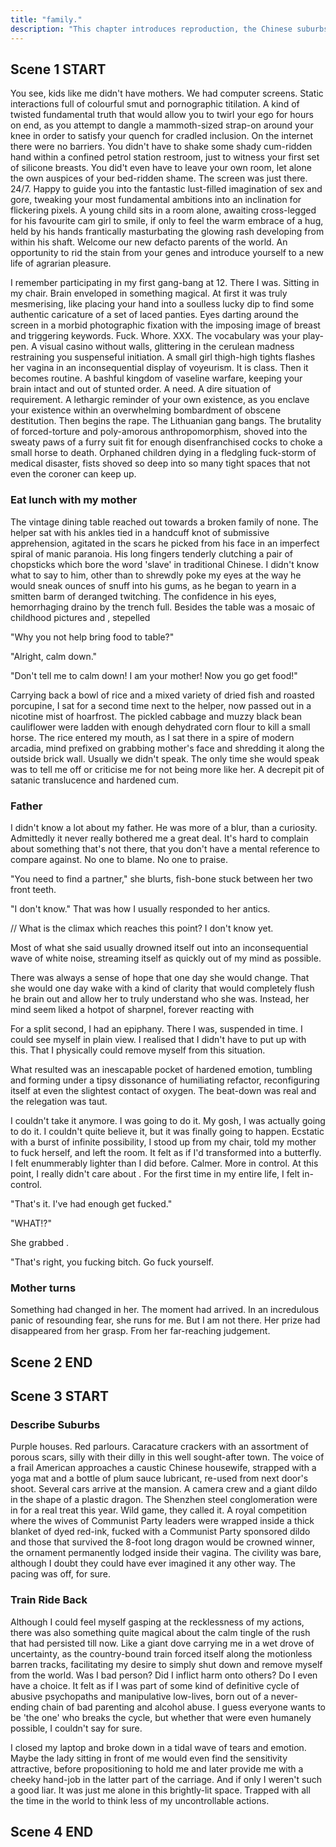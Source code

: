 ```yaml
---
title: "family."
description: "This chapter introduces reproduction, the Chinese suburbs, my mother, my porn addiction, our lunch, our difference, our conclusion, train ride home."
---
```


## Scene 1 START
<!--
### Reproduction Introduction

A ten-ounce packet o' Hershey's sperm. That's all it takes to ruin a household. One faulty dig into nature's great big ol' sack of genetic fanaticism, splendid within the pseudoephedrine-encapsulated collaborations encrusting the outline of your mother's vagina. A relative cum dumpster of fire and pre-maritime froth; father's permanent residence of industrial strength facial cream. Cinematic in a netherworld of tartarus condemnation, erroding the hopes and dreams of our children not yet born.

Pickle n' loam at the coquette mannequin obliging you to screech in hallowing pleasure, daffle at the primal misery you fuck like peppermint candy. Involving a three-year technical specialisation in al fresco self-abuse, along with the practical mastery of an erroneous puppet, your fortunes have been generously funded by the Catholic Cum Laude and their pack of Irish henchmen. And for an almost inconspicuous price of college admission, a thirty-two-ounce bucket of ejaculate is all it takes to push n' pull through our beautiful fuck-thing, as our dashing pre-star announces herself in the presence of a cascade of young men. Pumped full of imitation testosterone in a panoramic anxiety of knucklehead casualty. A daring challenge for a new generation of Ikea-inspired holes designed only to fit three fingers and a vape kit for use in-between Russian lit lectures.

### Describe suburbs

I always wondered if I'd have a piece of this one day, as I stared out of the train window and into the rolling hills of splendor. The lush green crust which upheld the mountains of concrete and inflated stock options, breathing dust into the brown insoluble clay our ancestors abhorred. Monstrous 60s' Brutalism. Communist Party Exuberance. These were the amiable foundings of a worthy few, perched by an incomplete set of Chinese housewives and their $5 cardigans made of refined polyester, stained with hints of Worcester sauce. They were pure amalgamations of smog and flesh for the lungs to gorge, and the heart to deny. The artificial lakes. The sprawling villages. The orange provocative. Host to an extravagant marble display of finger-lickin' grandeur, thrust manic through a vision which holds itself together in fake competition, moaning anguish at the avaricious cancer it identifies as growth. Prams constructed of recycled children, moan in quiet whispers for future generations to beware. Their tiny arms and legs packed ravage in a frantic frenzy of kleptocratic privilege. A homeless man wearing a gold, jade necklace, has his cock erect at the thought of dinner. It was a demented hound of global atrocity; a facade upon which stitched the delicate fabric of the Chinese upper-middle class and their lofty ideals.

### Describe Rich Chinese

The 21st Century Asian was a fickle creature which did not need what it saw, and only wanted what it was told. A Hollywood bonanza! of Western desires, labored inside a steel-reinforced inferiority complex constructed since birth. A base-model Mercedes Benz masked by the smell of a daughter's fetus, baked in the backseat on a hot summer's day. A council of status for the grey Asian men stalking the streets with a lead pipe and a desire for hard liquor. Wifebeater on. Military haircut engaged. Cigarette in ear. Toothpick in hand. Teeth in gangrene. Legs spread wide around a plate of Hungrarian cheese, slopped around the mouth with a dollop of hoisin sauce. A walking, high-rise anatomy of plastic duty, paid in sex and cheap dinner meals. Just like mother ordered when Chengkai Shek and his gang, kicked down her front doors and raped her in a yellow collective. Oh, how me so sorry.

### Approach the house

As I approached the rickety gate of the unkept weatherboard estate, I couldn't help but notice the surreal elongation of it all. The eroded panels of elasticised walnut, flourishing in a chemical absolution of sanctified degrade. Consent to wither and perish. Thistles the size of cabins, entrenching their positions along the brick parchment and bringing kingdom to the rodents whom invented war and religion. Succulents and cacti of every kind, retrofit into an assortment of smashed pots and non-stick pans, braced along a poorly-paved driveway held together by particles of cinder and refined palm oil. The quell horror of the tantamount ground soak, schisming beneath me in a seizure of tumble and decay. Raring to swallow me into it's posture of resolute forgiveness. The front facade of the house truly was a postmodern construction site for the aggrieved. A sick sympathy of existence, praying at the border for a distinct ethos to arrive and wash it all away. I quietly made my fetter along the house, slipping in through the backdoor in the hopes of being avoided, knowing deep-down inside that I was merely postponing the primitive courage required to deal with the barrage of not-quite disappoint which was certain to come my way. This was the house of my mother.

### Describe mother

Admittedly, I wasn't particularly keen to kick the dirt with my mother. A coarse judgement of moistureless tree-sap, slathered and smeared onto the mummified corpse of a freeze-dried tibetan whore. Operational only in the sheer amount of high thread-count linen required to prevent the awful stench of yesterday's lingering bamboo cookware and fermented Tuscan crustaceans from melding with your soul. I doubt you even could have called her a mother, either in a traditional sense, nor in convoluted metaphor. I never loved her. I never understood her. I never really felt anything for her, with exception to the seeping animosity which bloomed like a pond of algae, suffocating all life below. She was nothing more than a sully pair of hands, pushing and shoving me towards the human equivalent of an emotional meat-grinder. Forget the hugs and the encouraging positivity, and lay welcome to our new forefathers, the King of back-handed compliments and the Queen of soul-piercing atrophy. A faulty groundwork of stifling insecurity and suicidal thoughts, elegantly packed into a used condom to assist you in creatively discovering new ways to feel helpless and contrived, later to be confused with the primordial lust you conjure at even the slightest sight of affection. Your brain and me, voted most likely to part ways and never speak again. Put simply, she was never around to care.

### Describe comparison

She was a woman who loved to compare. An advisory board of curdled chutney, to be diced and sauteed into a creme brulee of pickling torment. It was in her blood to persecute, dement and imprison. To embrace the thin strands of judgement coursing through her arteries in an ephemeral stew of caustic joy. I was never good enough by design. My intellect. My genetics. My innate ability to feel. All notable concerns on the creaky prize-wheel of informal assessment, carefully decomposed in a decree of supple factuality. Caught in an unending loop of fatal incomprehension. It was her duty to insistently measure and customise my self-esteem to her privy attention, iterating my existence so that I could better fit her ideal image of a son, if only so I could just be that litte bit more unobtainably taller. The awe and beauty of a broken leaf, crisp in a vat of blistering expectation, trapped inside her matrix of unrealistic criterion. Holding on, only by the synapses taunting you awake.

Thankfully, she was getting old. A former shell of the wrath which she bore within. Her greying hairs, now dominating her unremitting attempts to remain relevant. Eyes like an aging tiger. Too weak to control the world around her, yet so completely comfortable in the conviction she wore with pride. A cunt with a duck for a face.

## Scene 1 END

####

## Scene 2 START

### Mother Greeting

"You're late!", larks a small upright figure, face like a porcelain horse. Spatula in hand. Ready to strike at the given.

"I fucking hate you," I respond in an immediate thrash of anger. Actually, that wasn't quite what I said. It was more a moment of silence, if anything. An acknowledgement of the situation in civil terms, even though I could feel the outline of those words seep from my mouth, in a desperate attempt for oxidation, prophecised to enact justice on thy foe. An impalpable excuse to knock her out with my bare hands, and throw her stunned corpse into a wood chippery disguised as a retirement home. Chirpity. Chirp. Chip. If only I could find a way to mask the awful stench of pre-historic white dick emanating from her pussy. That unbearable cauliflower smear which housed semen from the late 1940s'. Then and only then might I have worked up the courage to approach her in vain.

And without remise, kneeling in faithful gratitude at the helm, was her helper. A frail Estonian man. Mr. Stockholm. The lord of preach and denial. Older, married and unsuitably kind. Neither lover, nor friend. Neither quaint, nor pretend. A farce. Amend. I never quite understood the relationship that the helper wore, only that he was one and she was infinity. The kind of doe-daddy calculation that would make even the most abstract mathematicians want to cry. An adoration of cretin scum. Building. Sowing. Fortifying his leash on a mortified penance of penalty and punishment. A deception of human evolution. A carrier of shopping bags. Fall.

"Why don't you come to see me anymore? I'm your mother, you should treat me better." I suppose that summarised our relationship. A mechanical exchange of contracts and titles, quantified by your ability to cease and desist. An offer in one hand. Your life in the next. A sacred punishment which disguised itself as a motherly love, without the love, nor the necessity. Another sad case of right time, wrong hole. Dull me, honey.

### Describe porn usage

-->

You see, kids like me didn't have mothers. We had computer screens. Static interactions full of colourful smut and pornographic titilation. A kind of twisted fundamental truth that would allow you to twirl your ego for hours on end, as you attempt to dangle a mammoth-sized strap-on around your knee in order to satisfy your quench for cradled inclusion. On the internet there were no barriers. You didn't have to shake some shady cum-ridden hand within a confined petrol station restroom, just to witness your first set of silicone breasts. You did't even have to leave your own room, let alone the own auspices of your bed-ridden shame. The screen was just there. 24/7. Happy to guide you into the fantastic lust-filled imagination of sex and gore, tweaking your most fundamental ambitions into an inclination for flickering pixels. A young child sits in a room alone, awaiting cross-legged for his favourite cam girl to smile, if only to feel the warm embrace of a hug, held by his hands frantically masturbating the glowing rash developing from within his shaft. Welcome our new defacto parents of the world. An opportunity to rid the stain from your genes and introduce yourself to a new life of agrarian pleasure.

I remember participating in my first gang-bang at 12. There I was. Sitting in my chair. Brain enveloped in something magical. At first it was truly mesmerising, like placing your hand into a soulless lucky dip to find some authentic caricature of a set of laced panties. Eyes darting around the screen in a morbid photographic fixation with the imposing image of breast and triggering keywords. Fuck. Whore. XXX. The vocabulary was your play-pen. A visual casino without walls, glittering in the cerulean madness restraining you suspenseful initiation. A small girl thigh-high tights flashes her vagina in an inconsequential display of voyeurism. It is class. Then it becomes routine. A bashful kingdom of vaseline warfare, keeping your brain intact and out of stunted order. A need. A dire situation of requirement. A lethargic reminder of your own existence, as you enclave your existence within an overwhelming bombardment of obscene destitution. Then begins the rape. The Lithuanian gang bangs. The brutality of forced-torture and poly-amorous anthropomorphism, shoved into the sweaty paws of a furry suit fit for enough disenfranchised cocks to choke a small horse to death. Orphaned children dying in a fledgling fuck-storm of medical disaster, fists shoved so deep into so many tight spaces that not even the coroner can keep up.

### Eat lunch with my mother

The vintage dining table reached out towards a broken family of none. The helper sat with his ankles tied in a handcuff knot of submissive apprehension, agitated in the scars he picked from his face in an imperfect spiral of manic paranoia. His long fingers tenderly clutching a pair of chopsticks which bore the word 'slave' in traditional Chinese. I didn't know what to say to him, other than to shrewdly poke my eyes at the way he would sneak ounces of snuff into his gums, as he began to yearn in a smitten barm of deranged twitching. The confidence in his eyes, hemorrhaging draino by the trench full. Besides the table was a mosaic of childhood pictures and , stepelled

"Why you not help bring food to table?"

"Alright, calm down."

"Don't tell me to calm down! I am your mother! Now you go get food!"

Carrying back a bowl of rice and a mixed variety of dried fish and roasted porcupine, I sat for a second time next to the helper, now passed out in a nicotine mist of hoarfrost. The pickled cabbage and muzzy black bean cauliflower were ladden with enough dehydrated corn flour to kill a small horse. The rice entered my mouth, as I sat there in a spire of modern arcadia, mind prefixed on grabbing mother's face and shredding it along the outside brick wall. Usually we didn't speak. The only time she would speak was to tell me off or criticise me for not being more like her. A decrepit pit of satanic translucence and hardened cum.

### Father

I didn't know a lot about my father. He was more of a blur, than a curiosity. Admittedly it never really bothered me a great deal. It's hard to complain about something that's not there, that you don't have a mental reference to compare against. No one to blame. No one to praise.

"You need to find a partner," she blurts, fish-bone stuck between her two front teeth.

"I don't know." That was how I usually responded to her antics.

// What is the climax which reaches this point? I don't know yet.

Most of what she said usually drowned itself out into an inconsequential wave of white noise, streaming itself as quickly out of my mind as possible.

There was always a sense of hope that one day she would change. That she would one day wake with a kind of clarity that would completely flush he brain out and allow her to truly understand who she was. Instead, her mind seem liked a hotpot of sharpnel, forever reacting with



For a split second, I had an epiphany. There I was, suspended in time. I could see myself in plain view. I realised that I didn't have to put up with this. That I physically could remove myself from this situation.

What resulted was an inescapable pocket of hardened emotion, tumbling and forming under a tipsy dissonance of humiliating refactor, reconfiguring itself at even the slightest contact of oxygen. The beat-down was real and the relegation was taut.


I couldn't take it anymore. I was going to do it. My gosh, I was actually going to do it. I couldn't quite believe it, but it was finally going to happen. Ecstatic with a burst of infinite possibility, I stood up from my chair, told my mother to fuck herself, and left the room. It felt as if I'd transformed into a butterfly. I felt enummerably lighter than I did before. Calmer. More in control. At this point, I really didn't care about . For the first time in my entire life, I felt in-control.


"That's it. I've had enough get fucked."

"WHAT!?"

She grabbed .

"That's right, you fucking bitch. Go fuck yourself.


### Mother turns

Something had changed in her. The moment had arrived. In an incredulous panic of resounding fear, she runs for me. But I am not there. Her prize had disappeared from her grasp. From her far-reaching judgement.

## Scene 2 END

####

## Scene 3 START

### Describe Suburbs

Purple houses. Red parlours. Caracature crackers with an assortment of porous scars, silly with their dilly in this well sought-after town. The voice of a frail American approaches a caustic Chinese housewife, strapped with a yoga mat and a bottle of plum sauce lubricant, re-used from next door's shoot. Several cars arrive at the mansion. A camera crew and a giant dildo in the shape of a plastic dragon. The Shenzhen steel conglomeration were in for a real treat this year. Wild game, they called it. A royal competition where the wives of Communist Party leaders were wrapped inside a thick blanket of dyed red-ink, fucked with a Communist Party sponsored dildo and those that survived the 8-foot long dragon would be crowned winner, the ornament permanently lodged inside their vagina. The civility was bare, although I doubt they could have ever imagined it any other way. The pacing was off, for sure.

### Train Ride Back

Although I could feel myself gasping at the recklessness of my actions, there was also something quite magical about the calm tingle of the rush that had persisted till now. Like a giant dove carrying me in a wet drove of uncertainty, as the country-bound train forced itself along the motionless barren tracks, facilitating my desire to simply shut down and remove myself from the world. Was I bad person? Did I inflict harm onto others? Do I even have a choice. It felt as if I was part of some kind of definitive cycle of abusive psychopaths and manipulative low-lives, born out of a never-ending chain of bad parenting and alcohol abuse. I guess everyone wants to be 'the one' who breaks the cycle, but whether that were even humanely possible, I couldn't say for sure.

I closed my laptop and broke down in a tidal wave of tears and emotion. Maybe the lady sitting in front of me would even find the sensitivity attractive, before propositioning to hold me and later provide me with a cheeky hand-job in the latter part of the carriage. And if only I weren't such a good liar. It was just me alone in this brightly-lit space. Trapped with all the time in the world to think less of my uncontrollable actions.

## Scene 4 END

